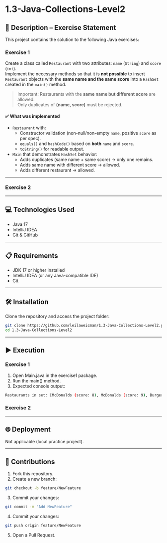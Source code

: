 # 1.3-Java-Collections-Level2

## 📄 Description – Exercise Statement

This project contains the solution to the following Java exercises:

### Exercise 1
Create a class called `Restaurant` with two attributes: `name` (`String`) and `score` (`int`).  
Implement the necessary methods so that it is **not possible** to insert `Restaurant` objects with the **same name and the same score** into a `HashSet` created in the `main()` method.

> Important: Restaurants with the **same name but different score** are allowed.  
> Only duplicates of **(name, score)** must be rejected.


#### ✅ What was implemented
- `Restaurant` with:
   - Constructor validation (non-null/non-empty `name`, positive `score` as per spec).
   - `equals()` and `hashCode()` based on **both** `name` and `score`.
   - `toString()` for readable output.
- `Main` that demonstrates `HashSet` behavior:
   - Adds duplicates (same name + same score) → only one remains.
   - Adds same name with different score → allowed.
   - Adds different restaurant → allowed.

---

### Exercise 2

---

## 💻 Technologies Used
- Java 17  
- IntelliJ IDEA  
- Git & GitHub  

---

## 📋 Requirements
- JDK 17 or higher installed  
- IntelliJ IDEA (or any Java-compatible IDE)  
- Git  

---

## 🛠️ Installation
Clone the repository and access the project folder:

```sh
git clone https://github.com/leilaweicman/1.3-Java-Collections-Level2.git
cd 1.3-Java-Collections-Level2
```

---

## ▶️ Execution

### Exercise 1

1. Open Main.java in the exercise1 package.
2. Run the main() method.
3. Expected console output:

```sh
Restaurants in set: [McDonalds (score: 8), McDonalds (score: 9), Burger King (score: 7)]
```

### Exercise 2


---

## 🌐 Deployment
Not applicable (local practice project).


---

## 🤝 Contributions

1. Fork this repository.
2. Create a new branch:
```sh
git checkout -b feature/NewFeature
```
3. Commit your changes:
```sh
git commit -m "Add NewFeature"
```
4. Commit your changes:
```sh
git push origin feature/NewFeature
```
5. Open a Pull Request.
